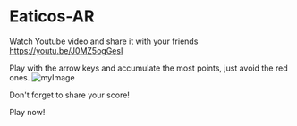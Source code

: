 # Eaticos-AR

Watch Youtube video and share it with your friends
https://youtu.be/J0MZ5ogGesI

Play with the arrow keys and accumulate the most points, just avoid the red ones.
![myImage](https://external-content.duckduckgo.com/iu/?u=http%3A%2F%2Fclaudiamate.com%2Finfinitogif%2Fimg%2Farrows.gif&f=1&nofb=1)

Don't forget to share your score!

Play now! 